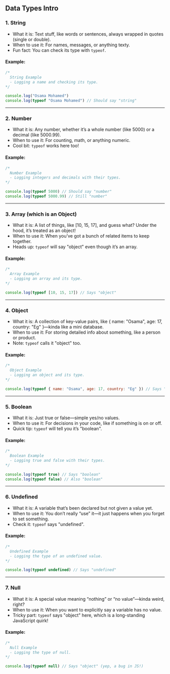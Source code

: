 ## Data Types Intro

### 1. String
- What it is: Text stuff, like words or sentences, always wrapped in quotes (single or double).
- When to use it: For names, messages, or anything texty.
- Fun fact: You can check its type with `typeof`.

#### Example:
```javascript
/*
  String Example
  - Logging a name and checking its type.
*/

console.log("Osama Mohamed")
console.log(typeof "Osama Mohamed") // Should say "string"
```

---

### 2. Number
- What it is: Any number, whether it’s a whole number (like 5000) or a decimal (like 5000.99).
- When to use it: For counting, math, or anything numeric.
- Cool bit: `typeof` works here too!

#### Example:
```javascript
/*
  Number Example
  - Logging integers and decimals with their types.
*/

console.log(typeof 5000) // Should say "number"
console.log(typeof 5000.99) // Still "number"
```

---

### 3. Array (which is an Object)
- What it is: A list of things, like [10, 15, 17], and guess what? Under the hood, it’s treated as an object!
- When to use it: When you’ve got a bunch of related items to keep together.
- Heads up: `typeof` will say "object" even though it’s an array.

#### Example:
```javascript
/*
  Array Example
  - Logging an array and its type.
*/

console.log(typeof [10, 15, 17]) // Says "object"
```

---

### 4. Object
- What it is: A collection of key-value pairs, like { name: "Osama", age: 17, country: "Eg" }—kinda like a mini database.
- When to use it: For storing detailed info about something, like a person or product.
- Note: `typeof` calls it "object" too.

#### Example:
```javascript
/*
  Object Example
  - Logging an object and its type.
*/

console.log(typeof { name: "Osama", age: 17, country: "Eg" }) // Says "object"
```

---

### 5. Boolean
- What it is: Just true or false—simple yes/no values.
- When to use it: For decisions in your code, like if something is on or off.
- Quick tip: `typeof` will tell you it’s "boolean".

#### Example:
```javascript
/*
  Boolean Example
  - Logging true and false with their types.
*/

console.log(typeof true) // Says "boolean"
console.log(typeof false) // Also "boolean"
```

---

### 6. Undefined
- What it is: A variable that’s been declared but not given a value yet.
- When to use it: You don’t really “use” it—it just happens when you forget to set something.
- Check it: `typeof` says "undefined".

#### Example:
```javascript
/*
  Undefined Example
  - Logging the type of an undefined value.
*/

console.log(typeof undefined) // Says "undefined"
```

---

### 7. Null
- What it is: A special value meaning “nothing” or “no value”—kinda weird, right?
- When to use it: When you want to explicitly say a variable has no value.
- Tricky part: `typeof` says "object" here, which is a long-standing JavaScript quirk!

#### Example:
```javascript
/*
  Null Example
  - Logging the type of null.
*/

console.log(typeof null) // Says "object" (yep, a bug in JS!)
```
